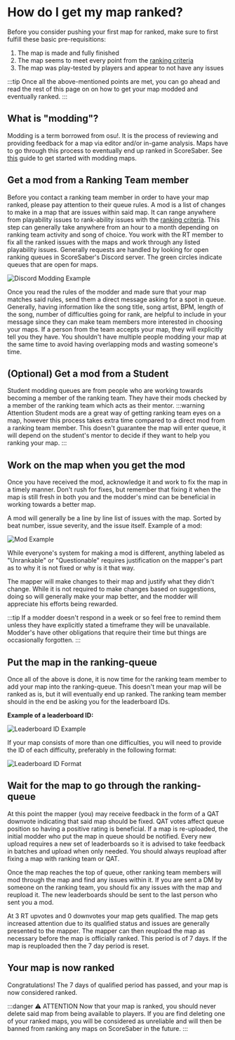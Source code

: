 # How do I get my map ranked?
Before you consider pushing your first map for ranked, make sure to first fulfill these basic pre-requisitions:

 1. The map is made and fully finished
 2. The map seems to meet every point from the [ranking criteria](/ranking/criteria/)
 3. The map was play-tested by players and appear to not have any issues

:::tip
Once all the above-mentioned points are met, you can go ahead and read the rest of this page on on how to get your map modded and eventually ranked.
:::


## What is "modding"?
Modding is a term borrowed from osu!. It is the process of reviewing and providing feedback for a map via editor and/or in-game analysis. Maps have to go through this process to eventually end up ranked in ScoreSaber.
See [this](https://bit.ly/ScoreSaberModding) guide to get started with modding maps.



## Get a mod from a Ranking Team member

Before you contact a ranking team member in order to have your map ranked, please pay attention to their queue rules. A mod is a list of changes to make in a map that are issues within said map. It can range anywhere from playability issues to rank-ability issues with the [ranking criteria](/ranking/criteria/). This step can generally take anywhere from an hour to a month depending on ranking team activity and song of choice. You work with the RT member to fix all the ranked issues with the maps and work through any listed playability issues. Generally requests are handled by looking for open ranking queues in ScoreSaber's Discord server. The green circles indicate queues that are open for maps.

![Discord Modding Example](~@images/ranking/how-to-rank-map/discord-modding.png)

Once you read the rules of the modder and made sure that your map matches said rules, send them a direct message asking for a spot in queue. Generally, having information like the song title, song artist, BPM, length of the song, number of difficulties going for rank, are helpful to include in your message since they can make team members more interested in choosing your maps.
If a person from the team accepts your map, they will explicitly tell you they have. You shouldn't have multiple people modding your map at the same time to avoid having overlapping mods and wasting someone's time.

## (Optional) Get a mod from a Student

Student modding queues are from people who are working towards becoming a member of the ranking team. They have their mods checked by a member of the ranking team which acts as their mentor.
:::warning Attention
Student mods are a great way of getting ranking team eyes on a map, however this process takes extra time compared to a direct mod from a ranking team member. This doesn't guarantee the map will enter queue, it will depend on the student's mentor to decide if they want to help you ranking your map.
:::

## Work on the map when you get the mod

Once you have received the mod, acknowledge it and work to fix the map in a timely manner. Don't rush for fixes, but remember that fixing it when the map is still fresh in both you and the modder's mind can be beneficial in working towards a better map.

A mod will generally be a line by line list of issues with the map. Sorted by beat number, issue severity, and the issue itself. Example of a mod:

![Mod Example](~@images/ranking/how-to-rank-map/mod-example.png)

While everyone's system for making a mod is different, anything labeled as "Unrankable" or "Questionable" requires justification on the mapper's part as to why it is not fixed or why is it that way.

The mapper will make changes to their map and justify what they didn't change. While it is not required to make changes based on suggestions, doing so will generally make your map better, and the modder will appreciate his efforts being rewarded.

:::tip
If a modder doesn't respond in a week or so feel free to remind them unless they have explicitly stated a timeframe they will be unavailable. Modder's have other obligations that require their time but things are occasionally forgotten.
:::

## Put the map in the ranking-queue

Once all of the above is done, it is now time for the ranking team member to add your map into the ranking-queue. This doesn't mean your map will be ranked as is,  but it will eventually end up ranked.
The ranking team member should in the end be asking you for the leaderboard IDs.   

**Example of a leaderboard ID:**

![Leaderboard ID Example](~@images/ranking/how-to-rank-map/leaderboard-id.png)

If your map consists of more than one difficulties, you will need to provide the ID of each difficulty, preferably in the following format:

![Leaderboard ID Format](~@images/ranking/how-to-rank-map/leaderboard-id-format.png)

## Wait for the map to go through the ranking-queue

At this point the mapper (you) may receive feedback in the form of a QAT downvote indicating that said map should be fixed. QAT votes affect queue position so having a positive rating is beneficial. If a map is re-uploaded, the initial modder who put the map in queue should be notified. Every new upload requires a new set of leaderboards so it is advised to take feedback in batches and upload when only needed. You should always reupload after fixing a map with ranking team or QAT.

Once the map reaches the top of queue, other ranking team members will mod through the map and find any issues within it. If you are sent a DM by someone on the ranking team, you should fix any issues with the map and reupload it. The new leaderboards should be sent to the last person who sent you a mod.

At 3 RT upvotes and 0 downvotes your map gets qualified. The map gets increased attention due to its qualified status and issues are generally presented to the mapper. The mapper can then reupload the map as necessary before the map is officially ranked. This period is of 7 days. If the map is reuploaded then the 7 day period is reset.

## Your map is now ranked

Congratulations! The 7 days of qualified period has passed, and your map is now considered ranked.

:::danger ⚠️ ATTENTION
Now that your map is ranked, you should never delete said map from being available to players. If you are find deleting one of your ranked maps, you will be considered as unreliable and will then be banned from ranking any maps on ScoreSaber in the future.
:::
